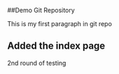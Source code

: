 ##Demo Git Repository

This is my first paragraph in git repo

## Added the index page

2nd round of testing